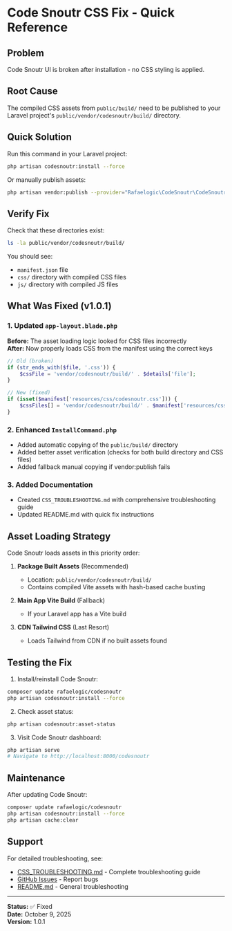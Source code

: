 # Code Snoutr CSS Fix - Quick Reference

## Problem
Code Snoutr UI is broken after installation - no CSS styling is applied.

## Root Cause
The compiled CSS assets from `public/build/` need to be published to your Laravel project's `public/vendor/codesnoutr/build/` directory.

## Quick Solution

Run this command in your Laravel project:

```bash
php artisan codesnoutr:install --force
```

Or manually publish assets:

```bash
php artisan vendor:publish --provider="Rafaelogic\CodeSnoutr\CodeSnoutrServiceProvider" --tag="codesnoutr-assets" --force
```

## Verify Fix

Check that these directories exist:
```bash
ls -la public/vendor/codesnoutr/build/
```

You should see:
- `manifest.json` file
- `css/` directory with compiled CSS files  
- `js/` directory with compiled JS files

## What Was Fixed (v1.0.1)

### 1. Updated `app-layout.blade.php`
**Before:** The asset loading logic looked for CSS files incorrectly  
**After:** Now properly loads CSS from the manifest using the correct keys

```php
// Old (broken)
if (str_ends_with($file, '.css')) {
    $cssFile = 'vendor/codesnoutr/build/' . $details['file'];
}

// New (fixed)
if (isset($manifest['resources/css/codesnoutr.css'])) {
    $cssFiles[] = 'vendor/codesnoutr/build/' . $manifest['resources/css/codesnoutr.css']['file'];
}
```

### 2. Enhanced `InstallCommand.php`
- Added automatic copying of the `public/build/` directory
- Added better asset verification (checks for both build directory and CSS files)
- Added fallback manual copying if vendor:publish fails

### 3. Added Documentation
- Created `CSS_TROUBLESHOOTING.md` with comprehensive troubleshooting guide
- Updated README.md with quick fix instructions

## Asset Loading Strategy

Code Snoutr loads assets in this priority order:

1. **Package Built Assets** (Recommended)
   - Location: `public/vendor/codesnoutr/build/`
   - Contains compiled Vite assets with hash-based cache busting

2. **Main App Vite Build** (Fallback)
   - If your Laravel app has a Vite build

3. **CDN Tailwind CSS** (Last Resort)
   - Loads Tailwind from CDN if no built assets found

## Testing the Fix

1. Install/reinstall Code Snoutr:
```bash
composer update rafaelogic/codesnoutr
php artisan codesnoutr:install --force
```

2. Check asset status:
```bash
php artisan codesnoutr:asset-status
```

3. Visit Code Snoutr dashboard:
```bash
php artisan serve
# Navigate to http://localhost:8000/codesnoutr
```

## Maintenance

After updating Code Snoutr:
```bash
composer update rafaelogic/codesnoutr
php artisan codesnoutr:install --force
php artisan cache:clear
```

## Support

For detailed troubleshooting, see:
- [CSS_TROUBLESHOOTING.md](./CSS_TROUBLESHOOTING.md) - Complete troubleshooting guide
- [GitHub Issues](https://github.com/rafaelogic/codesnoutr/issues) - Report bugs
- [README.md](./README.md#troubleshooting) - General troubleshooting

---

**Status:** ✅ Fixed  
**Date:** October 9, 2025  
**Version:** 1.0.1

